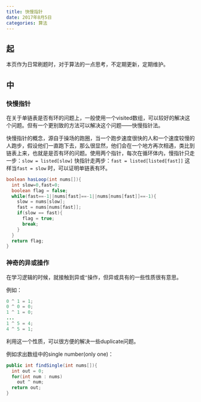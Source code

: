 ```yaml
---
title: 快慢指针
date: 2017年8月5日
categories: 算法
---
```


## 起

本页作为日常刷题时，对于算法的一点思考，不定期更新，定期维护。

## 中

### 快慢指针

在关于单链表是否有环的问题上，一般使用一个visited数组，可以较好的解决这个问题。但有一个更别致的方法可以解决这个问题——快慢指针法。

快慢指针的概念，源自于操场的跑圈，当一个跑步速度很快的人和一个速度较慢的人跑步，假设他们一直跑下去，那么很显然，他们会在一个地方再次相遇，类比到链表上来，也就是是否有环的问题。使用两个指针，每次在循环体内，慢指针只走一步：`slow = listed[slow]` 快指针走两步：`fast = listed[listed[fast]]` 这样当`fast = slow` 时，可以证明单链表有环。

```java
boolean hasLoop(int nums[]){
  int slow=0,fast=0;
  boolean flag = false;
  while(fast==-1||nums[fast]==-1||nums[nums[fast]]==-1){
    slow = nums[slow];
    fast = nums[nums[fast]];
    if(slow == fast){
      flag = true;
      break;
    }
  }
  return flag;
}
```

### 神奇的异或操作

在学习逻辑的时候，就接触到异或`^`操作，但异或具有的一些性质很有意思。

例如：

```java
0 ^ 1 = 1;
0 ^ 0 = 0;
1 ^ 1 = 0;
...
1 ^ 5 = 4;
4 ^ 5 = 1;
```

利用这一个性质，可以很方便的解决一些duplicate问题。

例如求出数组中的single number(only one)：

```java
public int findSingle(int nums[]){
  int out = 0;
  for(int num : nums)
    out ^ num;
  return out;
}
```

